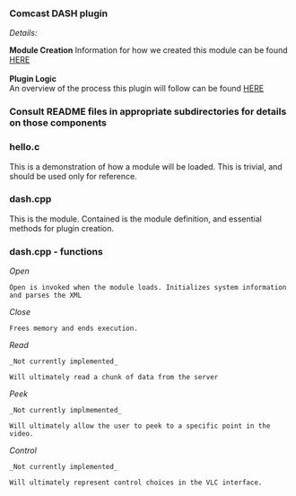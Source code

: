 ### Comcast DASH plugin

*Details:*

**Module Creation**
Information for how we created this module can be found [HERE](https://github.com/Grade-A-Software/Comcast-DASH-VLC/wiki/Module-Creation)
<br />
<br />
**Plugin Logic**<br />
An overview of the process this plugin will follow can be found [HERE](https://github.com/Grade-A-Software/Comcast-DASH-VLC/wiki/Playback-Loop-Logic)


### Consult README files in appropriate subdirectories for details on those components

### hello.c

This is a demonstration of how a module will be loaded. This is trivial, and should be used only for reference.

### dash.cpp

This is the module. Contained is the module definition, and essential methods for plugin creation.

### dash.cpp - functions

_Open_

	Open is invoked when the module loads. Initializes system information and parses the XML
_Close_

	Frees memory and ends execution.
_Read_

	_Not currently implemented_

	Will ultimately read a chunk of data from the server

_Peek_

	_Not currently implmemented_

	Will ultimately allow the user to peek to a specific point in the video.

_Control_

	_Not currently implemented_

	Will ultimately represent control choices in the VLC interface.
